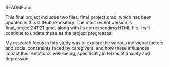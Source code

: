 README.md

This final project includes two files: final_project.qmd, which has been updated in this GitHub repository. The most recent version is final_project241121.qmd, along with its corresponding HTML file. I will continue to update these as the project progresses.

My research focus in this study was to explore the various individual factors and social constraints faced by caregivers, and how these influences impact their emotional well-being, specifically in terms of anxiety and depression.